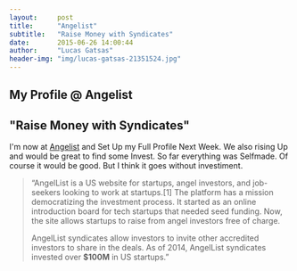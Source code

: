```yaml
---
layout:     post
title:      "Angelist"
subtitle:   "Raise Money with Syndicates"
date:       2015-06-26 14:00:44
author:     "Lucas Gatsas"
header-img: "img/lucas-gatsas-21351524.jpg"
---
```

<h2 class="section-heading">My Profile @ Angelist</h2>
<h2 class="section-heading">"Raise Money with Syndicates"</h2>


I'm now at <a href="https://angel.co/lucas-gatsas" target="_blank">Angelist</a> and Set Up my Full Profile Next Week. We also rising Up and would be great to find some Invest. So far everything was Selfmade. Of course it would be good. But I think it goes without investiment.




<blockquote>
“AngelList is a US website for startups, angel investors, and job-seekers looking to work at startups.[1] The platform has a mission democratizing the investment process. It started as an online introduction board for tech startups that needed seed funding. Now, the site allows startups to raise from angel investors free of charge.

AngelList syndicates allow investors to invite other accredited investors to share in the deals. 
As of 2014, AngelList syndicates invested over <strong>$100M</strong> in US startups.” 
</blockquote>

